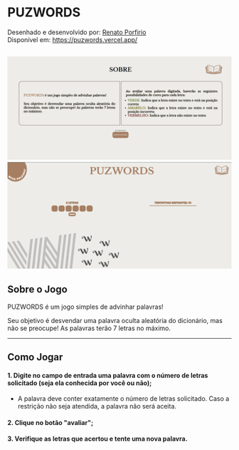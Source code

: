 # PUZWORDS

Desenhado e desenvolvido por: [Renato Porfirio](https://github.com/RenatoPorfirio)  
Disponível em: https://puzwords.vercel.app/

![alt text](<puzwords - tela inicial.png>)  
![alt text](<puzwords - jogo.png>)
---

## Sobre o Jogo  
PUZWORDS é um jogo simples de advinhar palavras!

Seu objetivo é desvendar uma palavra oculta aleatória do dicionário, mas não se preocupe! As palavras terão 7 letras no máximo.

---

## Como Jogar
#### 1. Digite no campo de entrada uma palavra com o número de letras solicitado (seja ela conhecida por você ou não);  
- A palavra deve conter exatamente o número de letras solicitado. Caso a restrição não seja atendida, a palavra não será aceita.  
#### 2. Clique no botão "avaliar";
#### 3. Verifique as letras que acertou e tente uma nova palavra.
